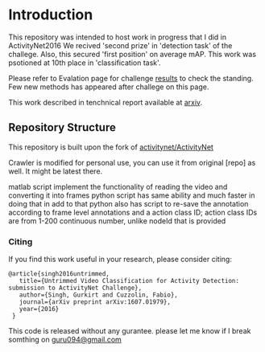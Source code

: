 # Introduction
This repository was intended to host work in progress that I did in ActivityNet2016 
We recived 'second prize' in 'detection task' of the challege. Also, this secured 'first position' on average mAP.
This work was psotioned at 10th place in 'classification task'. 

Please refer to Evalation page for challenge [results](http://activity-net.org/challenges/2016/evaluation.html) to check the standing. Few new methods has appeared after challege on this page.

This work described in tenchnical report available at [arxiv](https://arxiv.org/abs/1607.01979).

## Repository Structure

This repository is built upon the fork of [activitynet/ActivityNet](https://github.com/activitynet/ActivityNet)

Crawler is modified for personal use, you can use it from original [repo] as well. It might be latest there.

matlab script implement the functionality of reading the video and converting it into frames
python script has same ability and much faster in doing that
in add to that python also has script to re-save the annotation according to frame level annotations 
and a action class ID; action class IDs are from 1-200 continuous number, unlike nodeId that is provided

### Citing 

If you find this work useful in your research, please consider citing:

	@article{singh2016untrimmed,
	   title={Untrimmed Video Classification for Activity Detection: submission to ActivityNet Challenge},
	   author={Singh, Gurkirt and Cuzzolin, Fabio},
	   journal={arXiv preprint arXiv:1607.01979},
	   year={2016}
	 }

This code is released without any gurantee. 
please let me know if I break somthing on guru094@gmail.com 
